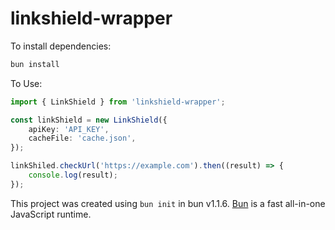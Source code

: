 # linkshield-wrapper

To install dependencies:

```bash
bun install
```

To Use:
```ts
import { LinkShield } from 'linkshield-wrapper';

const linkShield = new LinkShield({
    apiKey: 'API_KEY',
    cacheFile: 'cache.json',
});

linkShiled.checkUrl('https://example.com').then((result) => {
    console.log(result);
});

```

This project was created using `bun init` in bun v1.1.6. [Bun](https://bun.sh) is a fast all-in-one JavaScript runtime.
